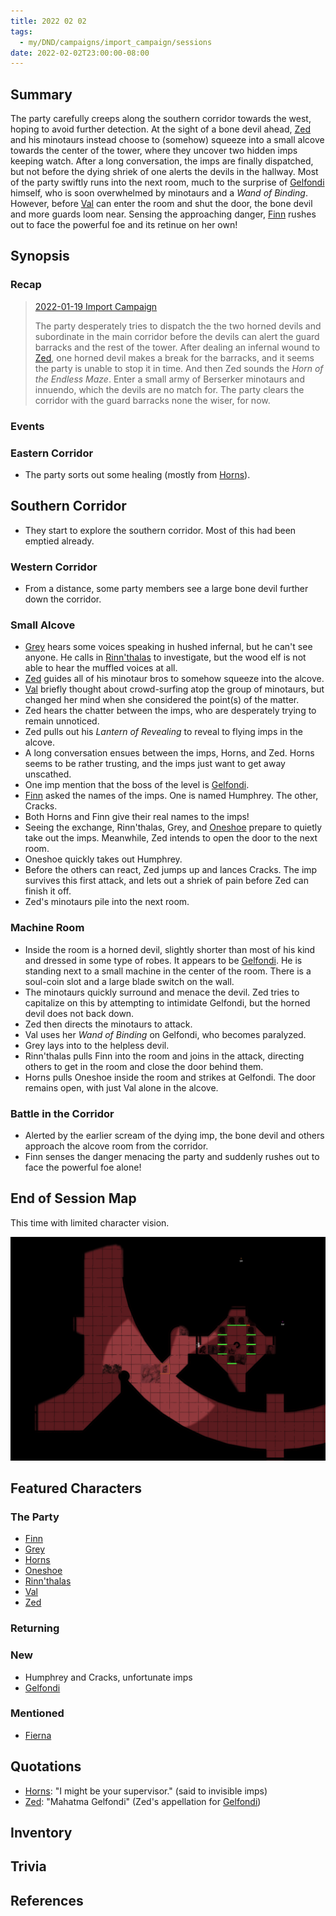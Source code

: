 ```yaml
---
title: 2022 02 02
tags:
  - my/DND/campaigns/import_campaign/sessions
date: 2022-02-02T23:00:00-08:00
---
```


## Summary

The party carefully creeps along the southern corridor towards the west, hoping to avoid further detection. At the sight of a bone devil ahead, [Zed](/dnd/characters/zed/) and his minotaurs instead choose to (somehow) squeeze into a small alcove towards the center of the tower, where they uncover two hidden imps keeping watch. After a long conversation, the imps are finally dispatched, but not before the dying shriek of one alerts the devils in the hallway. Most of the party swiftly runs into the next room, much to the surprise of [Gelfondi](/dnd/characters/np-cs/gelfondi/) himself, who is soon overwhelmed by minotaurs and a *Wand of Binding*. However, before [Val](/dnd/characters/val/) can enter the room and shut the door, the bone devil and more guards loom near. Sensing the approaching danger, [Finn](/dnd/characters/finn/) rushes out to face the powerful foe and its retinue on her own!

## Synopsis

### Recap

> [2022-01-19 Import Campaign](/dnd/2022-01-10/)
>
> The party desperately tries to dispatch the the two horned devils and subordinate in the main corridor before the devils can alert the guard barracks and the rest of the tower. After dealing an infernal wound to [Zed](/dnd/characters/zed/), one horned devil makes a break for the barracks, and it seems the party is unable to stop it in time. And then Zed sounds the *Horn of the Endless Maze*. Enter a small army of Berserker minotaurs and innuendo, which the devils are no match for. The party clears the corridor with the guard barracks none the wiser, for now.

### Events

### Eastern Corridor

- The party sorts out some healing (mostly from [Horns](/dnd/characters/horns/)).

## Southern Corridor

- They start to explore the southern corridor. Most of this had been emptied already.

### Western Corridor

- From a distance, some party members see a large bone devil further down the corridor.

### Small Alcove

- [Grey](/dnd/characters/haeltin-var-astora/) hears some voices speaking in hushed infernal, but he can't see anyone. He calls in [Rinn'thalas](/dnd/characters/rinnthalas-liadon/) to investigate, but the wood elf is not able to hear the muffled voices at all.
- [Zed](/dnd/characters/zed/) guides all of his minotaur bros to somehow squeeze into the alcove.
- [Val](/dnd/characters/val/) briefly thought about crowd-surfing atop the group of minotaurs, but changed her mind when she considered the point(s) of the matter.
- Zed hears the chatter between the imps, who are desperately trying to remain unnoticed.
- Zed pulls out his *Lantern of Revealing* to reveal to flying imps in the alcove.
- A long conversation ensues between the imps, Horns, and Zed. Horns seems to be rather trusting, and the imps just want to get away unscathed.
- One imp mention that the boss of the level is [Gelfondi](/dnd/characters/np-cs/gelfondi/).
- [Finn](/dnd/characters/finn/) asked the names of the imps. One is named Humphrey. The other, Cracks.
- Both Horns and Finn give their real names to the imps!
- Seeing the exchange, Rinn'thalas, Grey, and [Oneshoe](/dnd/characters/oneshoe/) prepare to quietly take out the imps. Meanwhile, Zed intends to open the door to the next room.
- Oneshoe quickly takes out Humphrey.
- Before the others can react, Zed jumps up and lances Cracks. The imp survives this first attack, and lets out a shriek of pain before Zed can finish it off.
- Zed's minotaurs pile into the next room.

### Machine Room

- Inside the room is a horned devil, slightly shorter than most of his kind and dressed in some type of robes. It appears to be [Gelfondi](/dnd/characters/np-cs/gelfondi/). He is standing next to a small machine in the center of the room. There is a soul-coin slot and a large blade switch on the wall.
- The minotaurs quickly surround and menace the devil. Zed tries to capitalize on this by attempting to intimidate Gelfondi, but the horned devil does not back down.
- Zed then directs the minotaurs to attack.
- Val uses her *Wand of Binding* on Gelfondi, who becomes paralyzed.
- Grey lays into to the helpless devil.
- Rinn'thalas pulls Finn into the room and joins in the attack, directing others to get in the room and close the door behind them.
- Horns pulls Oneshoe inside the room and strikes at Gelfondi. The door remains open, with just Val alone in the alcove.

### Battle in the Corridor

- Alerted by the earlier scream of the dying imp, the bone devil and others approach the alcove room from the corridor.
- Finn senses the danger menacing the party and suddenly rushes out to face the powerful foe alone!

## End of Session Map

This time with limited character vision.

![Screen Shot 2022-02-02 at 10.23.39 PM.png](/images/dnd/screen-shot-2022-02-02-at-10-23-39-pm.png)

## Featured Characters

### The Party

- [Finn](/dnd/characters/finn/)
- [Grey](/dnd/characters/haeltin-var-astora/)
- [Horns](/dnd/characters/horns/)
- [Oneshoe](/dnd/characters/oneshoe/)
- [Rinn'thalas](/dnd/characters/rinnthalas-liadon/)
- [Val](/dnd/characters/val/)
- [Zed](/dnd/characters/zed/)

### Returning

### New

- Humphrey and Cracks, unfortunate imps
- [Gelfondi](/dnd/characters/np-cs/gelfondi/)

### Mentioned

- [Fierna](/dnd/characters/np-cs/fierna/)

## Quotations

- [Horns](/dnd/characters/horns/): "I might be your supervisor." (said to invisible imps)
- [Zed](/dnd/characters/zed/): "Mahatma Gelfondi" (Zed's appellation for [Gelfondi](/dnd/characters/np-cs/gelfondi/))

## Inventory

## Trivia

## References